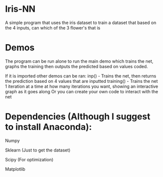 # Iris-NN
A simple program that uses the iris dataset to train a dataset that based on the 4 inputs, can which of the 3 flower's that is

# Demos
The program can be run alone to run the main demo which trains the net, graphs the training then outputs the predicted based on values coded.

If it is imported other demos can be ran:
inp() - Trains the net, then returns the prediction based on 4 values that are inputted
training() - Trains the net 1 iteration at a time at how many iterations you want, showing an interactive graph as it goes along
Or you can create your own code to interact with the net



# Dependencies (Although I suggest to install Anaconda):

Numpy

Sklearn (Just to get the dataset)

Scipy (For optimization)

Matplotlib
